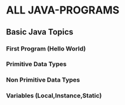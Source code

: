 #  ALL JAVA-PROGRAMS
## Basic Java Topics
### First Program (Hello World)
### Primitive Data Types
### Non Primitive Data Types
### Variables (Local,Instance,Static)

